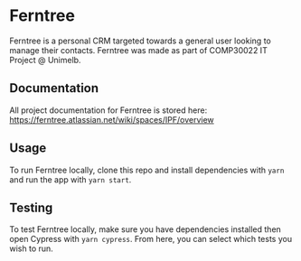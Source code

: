 # Ferntree

Ferntree is a personal CRM targeted towards a general user looking to manage their contacts.
Ferntree was made as part of COMP30022 IT Project @ Unimelb.

## Documentation

All project documentation for Ferntree is stored here: https://ferntree.atlassian.net/wiki/spaces/IPF/overview

## Usage

To run Ferntree locally, clone this repo and install dependencies with `yarn` and run the app with `yarn start`.

## Testing

To test Ferntree locally, make sure you have dependencies installed then open Cypress with `yarn cypress`. From here, you can select which tests you wish to run.
